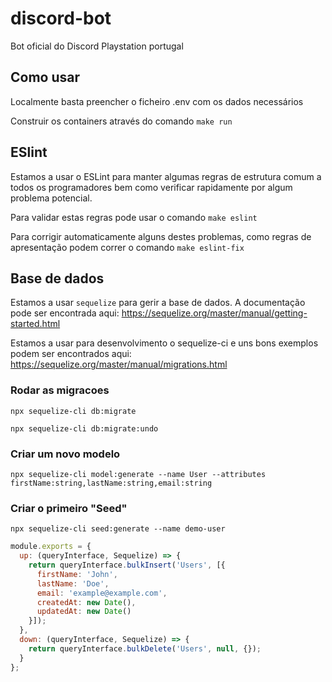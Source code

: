 # discord-bot

Bot oficial do Discord Playstation portugal

## Como usar

Localmente basta preencher o ficheiro .env com os dados necessários

Construir os containers através do comando `make run`

## ESlint

Estamos a usar o ESLint para manter algumas regras de estrutura comum a todos os programadores
bem como verificar rapidamente por algum problema potencial.

Para validar estas regras pode usar o comando `make eslint`

Para corrigir automaticamente alguns destes problemas, como regras de apresentação podem
correr o comando `make eslint-fix`


## Base de dados

Estamos a usar `sequelize` para gerir a base de dados. 
A documentação pode ser encontrada aqui: https://sequelize.org/master/manual/getting-started.html

Estamos a usar para desenvolvimento o sequelize-ci e uns bons exemplos podem ser encontrados aqui: https://sequelize.org/master/manual/migrations.html

### Rodar as migracoes

`npx sequelize-cli db:migrate`

`npx sequelize-cli db:migrate:undo`

### Criar um novo modelo

`npx sequelize-cli model:generate --name User --attributes firstName:string,lastName:string,email:string`

### Criar o primeiro "Seed"

`npx sequelize-cli seed:generate --name demo-user`

```javascript
module.exports = {
  up: (queryInterface, Sequelize) => {
    return queryInterface.bulkInsert('Users', [{
      firstName: 'John',
      lastName: 'Doe',
      email: 'example@example.com',
      createdAt: new Date(),
      updatedAt: new Date()
    }]);
  },
  down: (queryInterface, Sequelize) => {
    return queryInterface.bulkDelete('Users', null, {});
  }
};
```
